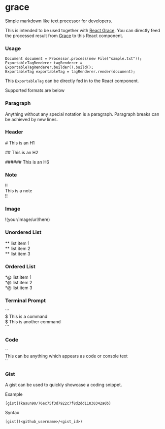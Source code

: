 # grace

Simple markdown like text processor for developers.

This is intended to be used together with [React Grace](https://www.npmjs.com/package/react-grace). You can directly feed the 
processed result from [Grace](https://github.com/kasun90/grace) to this React component.


### Usage

```
Document document = Processor.process(new File("sample.txt"));
ExportableTagRenderer tagRenderer = ExportableTagRenderer.builder().build();
ExportableTag exportableTag = tagRenderer.render(document);
```

This ``ExportableTag`` can be directly fed in to the React component.

Supported formats are below

### Paragraph

Anything without any special notation is a paragraph. Paragraph breaks can be achieved by 
new lines.

### Header

\# This is an H1

\## This is an H2

\###### This is an H6

### Note

!!  
This is a note  
!!


### Image

!(your/image/url/here)

### Unordered List

** list item 1  
** list item 2  
** list item 3

### Ordered List

*@ list item 1  
*@ list item 2  
*@ list item 3  


### Terminal Prompt

\```  
$ This is a command  
$ This is another command  
\```

### Code

\``  
This can be anything which appears as code or console text  
\``

### Gist

A gist can be used to quickly showcase a coding snippet. 

Example

````  
[gist](kasun90/76ec75f3d7922c7f8d2dd11030342a0b)
````

Syntax  

````
[gist](<github_username>/<gist_id>)
````
